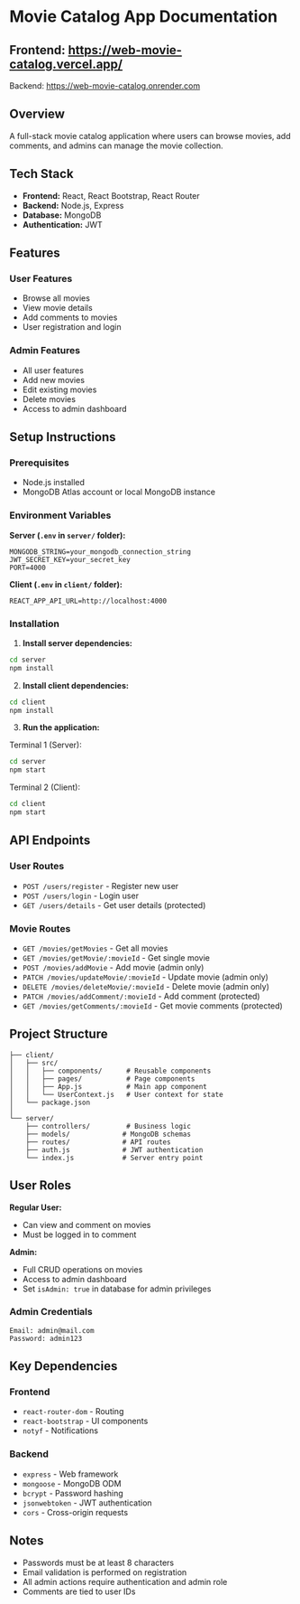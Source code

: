 # Movie Catalog App Documentation

Frontend: https://web-movie-catalog.vercel.app/
---
Backend: https://web-movie-catalog.onrender.com

## Overview
A full-stack movie catalog application where users can browse movies, add comments, and admins can manage the movie collection.

## Tech Stack
- **Frontend:** React, React Bootstrap, React Router
- **Backend:** Node.js, Express
- **Database:** MongoDB
- **Authentication:** JWT

## Features

### User Features
- Browse all movies
- View movie details
- Add comments to movies
- User registration and login

### Admin Features
- All user features
- Add new movies
- Edit existing movies
- Delete movies
- Access to admin dashboard

## Setup Instructions

### Prerequisites
- Node.js installed
- MongoDB Atlas account or local MongoDB instance

### Environment Variables

**Server (`.env` in `server/` folder):**
```
MONGODB_STRING=your_mongodb_connection_string
JWT_SECRET_KEY=your_secret_key
PORT=4000
```

**Client (`.env` in `client/` folder):**
```
REACT_APP_API_URL=http://localhost:4000
```

### Installation

1. **Install server dependencies:**
```bash
cd server
npm install
```

2. **Install client dependencies:**
```bash
cd client
npm install
```

3. **Run the application:**

Terminal 1 (Server):
```bash
cd server
npm start
```

Terminal 2 (Client):
```bash
cd client
npm start
```

## API Endpoints

### User Routes
- `POST /users/register` - Register new user
- `POST /users/login` - Login user
- `GET /users/details` - Get user details (protected)

### Movie Routes
- `GET /movies/getMovies` - Get all movies
- `GET /movies/getMovie/:movieId` - Get single movie
- `POST /movies/addMovie` - Add movie (admin only)
- `PATCH /movies/updateMovie/:movieId` - Update movie (admin only)
- `DELETE /movies/deleteMovie/:movieId` - Delete movie (admin only)
- `PATCH /movies/addComment/:movieId` - Add comment (protected)
- `GET /movies/getComments/:movieId` - Get movie comments (protected)

## Project Structure

```
├── client/
│   ├── src/
│   │   ├── components/      # Reusable components
│   │   ├── pages/           # Page components
│   │   ├── App.js           # Main app component
│   │   └── UserContext.js   # User context for state
│   └── package.json
│
└── server/
    ├── controllers/         # Business logic
    ├── models/             # MongoDB schemas
    ├── routes/             # API routes
    ├── auth.js             # JWT authentication
    └── index.js            # Server entry point
```

## User Roles

**Regular User:**
- Can view and comment on movies
- Must be logged in to comment

**Admin:**
- Full CRUD operations on movies
- Access to admin dashboard
- Set `isAdmin: true` in database for admin privileges

### Admin Credentials
```
Email: admin@mail.com
Password: admin123
```

## Key Dependencies

### Frontend
- `react-router-dom` - Routing
- `react-bootstrap` - UI components
- `notyf` - Notifications

### Backend
- `express` - Web framework
- `mongoose` - MongoDB ODM
- `bcrypt` - Password hashing
- `jsonwebtoken` - JWT authentication
- `cors` - Cross-origin requests

## Notes
- Passwords must be at least 8 characters
- Email validation is performed on registration
- All admin actions require authentication and admin role
- Comments are tied to user IDs
